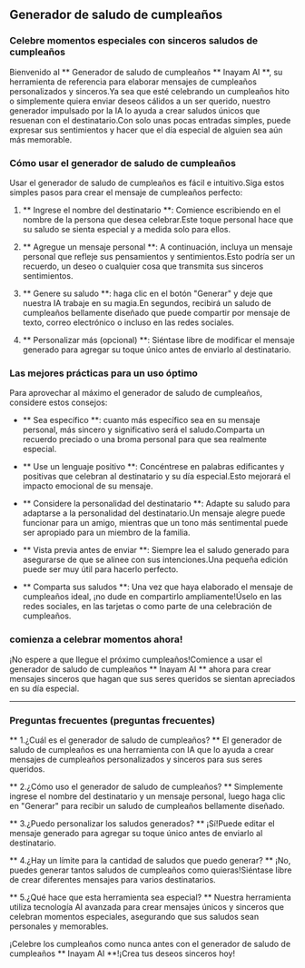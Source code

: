 ## Generador de saludo de cumpleaños

### Celebre momentos especiales con sinceros saludos de cumpleaños

Bienvenido al ** Generador de saludo de cumpleaños ** Inayam AI **, su herramienta de referencia para elaborar mensajes de cumpleaños personalizados y sinceros.Ya sea que esté celebrando un cumpleaños hito o simplemente quiera enviar deseos cálidos a un ser querido, nuestro generador impulsado por la IA lo ayuda a crear saludos únicos que resuenan con el destinatario.Con solo unas pocas entradas simples, puede expresar sus sentimientos y hacer que el día especial de alguien sea aún más memorable.

### Cómo usar el generador de saludo de cumpleaños

Usar el generador de saludo de cumpleaños es fácil e intuitivo.Siga estos simples pasos para crear el mensaje de cumpleaños perfecto:

1. ** Ingrese el nombre del destinatario **: Comience escribiendo en el nombre de la persona que desea celebrar.Este toque personal hace que su saludo se sienta especial y a medida solo para ellos.

2. ** Agregue un mensaje personal **: A continuación, incluya un mensaje personal que refleje sus pensamientos y sentimientos.Esto podría ser un recuerdo, un deseo o cualquier cosa que transmita sus sinceros sentimientos.

3. ** Genere su saludo **: haga clic en el botón "Generar" y deje que nuestra IA trabaje en su magia.En segundos, recibirá un saludo de cumpleaños bellamente diseñado que puede compartir por mensaje de texto, correo electrónico o incluso en las redes sociales.

4. ** Personalizar más (opcional) **: Siéntase libre de modificar el mensaje generado para agregar su toque único antes de enviarlo al destinatario.

### Las mejores prácticas para un uso óptimo

Para aprovechar al máximo el generador de saludo de cumpleaños, considere estos consejos:

- ** Sea específico **: cuanto más específico sea en su mensaje personal, más sincero y significativo será el saludo.Comparta un recuerdo preciado o una broma personal para que sea realmente especial.

- ** Use un lenguaje positivo **: Concéntrese en palabras edificantes y positivas que celebran al destinatario y su día especial.Esto mejorará el impacto emocional de su mensaje.

- ** Considere la personalidad del destinatario **: Adapte su saludo para adaptarse a la personalidad del destinatario.Un mensaje alegre puede funcionar para un amigo, mientras que un tono más sentimental puede ser apropiado para un miembro de la familia.

- ** Vista previa antes de enviar **: Siempre lea el saludo generado para asegurarse de que se alinee con sus intenciones.Una pequeña edición puede ser muy útil para hacerlo perfecto.

- ** Comparta sus saludos **: Una vez que haya elaborado el mensaje de cumpleaños ideal, ¡no dude en compartirlo ampliamente!Úselo en las redes sociales, en las tarjetas o como parte de una celebración de cumpleaños.

### comienza a celebrar momentos ahora!

¡No espere a que llegue el próximo cumpleaños!Comience a usar el generador de saludo de cumpleaños ** Inayam AI ** ahora para crear mensajes sinceros que hagan que sus seres queridos se sientan apreciados en su día especial.

---

### Preguntas frecuentes (preguntas frecuentes)

** 1.¿Cuál es el generador de saludo de cumpleaños? **
El generador de saludo de cumpleaños es una herramienta con IA que lo ayuda a crear mensajes de cumpleaños personalizados y sinceros para sus seres queridos.

** 2.¿Cómo uso el generador de saludo de cumpleaños? **
Simplemente ingrese el nombre del destinatario y un mensaje personal, luego haga clic en "Generar" para recibir un saludo de cumpleaños bellamente diseñado.

** 3.¿Puedo personalizar los saludos generados? **
¡Sí!Puede editar el mensaje generado para agregar su toque único antes de enviarlo al destinatario.

** 4.¿Hay un límite para la cantidad de saludos que puedo generar? **
¡No, puedes generar tantos saludos de cumpleaños como quieras!Siéntase libre de crear diferentes mensajes para varios destinatarios.

** 5.¿Qué hace que esta herramienta sea especial? **
Nuestra herramienta utiliza tecnología AI avanzada para crear mensajes únicos y sinceros que celebran momentos especiales, asegurando que sus saludos sean personales y memorables.

¡Celebre los cumpleaños como nunca antes con el generador de saludo de cumpleaños ** Inayam AI **!¡Crea tus deseos sinceros hoy!